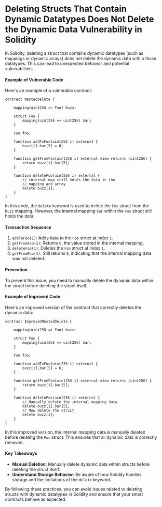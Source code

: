 # Deleting Structs That Contain Dynamic Datatypes Does Not Delete the Dynamic Data Vulnerability in Solidity

In Solidity, deleting a struct that contains dynamic datatypes (such as mappings or dynamic arrays) does not delete the dynamic data within those datatypes. This can lead to unexpected behavior and potential vulnerabilities.

#### Example of Vulnerable Code

Here's an example of a vulnerable contract:

```solidity
contract NestedDelete {

    mapping(uint256 => Foo) buzz;

    struct Foo {
        mapping(uint256 => uint256) bar;
    }

    Foo foo;

    function addToFoo(uint256 i) external {
        buzz[i].bar[5] = 6;
    }

    function getFromFoo(uint256 i) external view returns (uint256) {
        return buzz[i].bar[5];
    }

    function deleteFoo(uint256 i) external {
        // internal map still holds the data in the 
        // mapping and array
        delete buzz[i];
    }
}
```

In this code, the `delete` keyword is used to delete the `Foo` struct from the `buzz` mapping. However, the internal mapping `bar` within the `Foo` struct still holds the data.

#### Transaction Sequence

1. `addToFoo(1)`: Adds data to the `Foo` struct at index `1`.
2. `getFromFoo(1)`: Returns `6`, the value stored in the internal mapping.
3. `deleteFoo(1)`: Deletes the `Foo` struct at index `1`.
4. `getFromFoo(1)`: Still returns `6`, indicating that the internal mapping data was not deleted.

#### Prevention

To prevent this issue, you need to manually delete the dynamic data within the struct before deleting the struct itself.

#### Example of Improved Code

Here's an improved version of the contract that correctly deletes the dynamic data:

```solidity
contract ImprovedNestedDelete {

    mapping(uint256 => Foo) buzz;

    struct Foo {
        mapping(uint256 => uint256) bar;
    }

    Foo foo;

    function addToFoo(uint256 i) external {
        buzz[i].bar[5] = 6;
    }

    function getFromFoo(uint256 i) external view returns (uint256) {
        return buzz[i].bar[5];
    }

    function deleteFoo(uint256 i) external {
        // Manually delete the internal mapping data
        delete buzz[i].bar[5];
        // Now delete the struct
        delete buzz[i];
    }
}
```

In this improved version, the internal mapping data is manually deleted before deleting the `Foo` struct. This ensures that all dynamic data is correctly removed.

#### Key Takeaways

- **Manual Deletion**: Manually delete dynamic data within structs before deleting the struct itself.
- **Understand Storage Behavior**: Be aware of how Solidity handles storage and the limitations of the `delete` keyword.

By following these practices, you can avoid issues related to deleting structs with dynamic datatypes in Solidity and ensure that your smart contracts behave as expected.